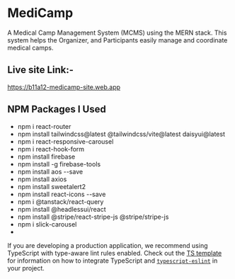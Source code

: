 # MediCamp
A Medical Camp Management System (MCMS) using the MERN stack. This system helps the Organizer, and Participants easily manage and coordinate medical camps.


## Live site Link:-
https://b11a12-medicamp-site.web.app


## NPM Packages I Used
- npm i react-router
- npm install tailwindcss@latest @tailwindcss/vite@latest daisyui@latest
- npm i react-responsive-carousel
- npm i react-hook-form
- npm install firebase
- npm install -g firebase-tools
- npm install aos --save
- npm install axios
- npm install sweetalert2
- npm install react-icons --save
- npm i @tanstack/react-query
- npm install @headlessui/react
- npm install @stripe/react-stripe-js @stripe/stripe-js
- npm i slick-carousel
-  



If you are developing a production application, we recommend using TypeScript with type-aware lint rules enabled. Check out the [TS template](https://github.com/vitejs/vite/tree/main/packages/create-vite/template-react-ts) for information on how to integrate TypeScript and [`typescript-eslint`](https://typescript-eslint.io) in your project.
